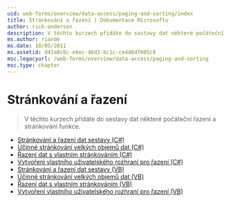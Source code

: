 ```yaml
---
uid: web-forms/overview/data-access/paging-and-sorting/index
title: Stránkování a řazení | Dokumentace Microsoftu
author: rick-anderson
description: V těchto kurzech přidáte do sestavy dat některé počáteční řazení a stránkování funkce.
ms.author: riande
ms.date: 10/05/2011
ms.assetid: d45a8c0c-e8ec-46d3-bc1c-ce446df005c8
msc.legacyurl: /web-forms/overview/data-access/paging-and-sorting
msc.type: chapter
---
```

<a name="paging-and-sorting"></a>Stránkování a řazení
====================
> V těchto kurzech přidáte do sestavy dat některé počáteční řazení a stránkování funkce.


- [Stránkování a řazení dat sestavy (C#)](paging-and-sorting-report-data-cs.md)
- [Účinné stránkování velkých objemů dat (C#)](efficiently-paging-through-large-amounts-of-data-cs.md)
- [Řazení dat s vlastním stránkováním (C#)](sorting-custom-paged-data-cs.md)
- [Vytvoření vlastního uživatelského rozhraní pro řazení (C#)](creating-a-customized-sorting-user-interface-cs.md)
- [Stránkování a řazení dat sestavy (VB)](paging-and-sorting-report-data-vb.md)
- [Účinné stránkování velkých objemů dat (VB)](efficiently-paging-through-large-amounts-of-data-vb.md)
- [Řazení dat s vlastním stránkováním (VB)](sorting-custom-paged-data-vb.md)
- [Vytvoření vlastního uživatelského rozhraní pro řazení (VB)](creating-a-customized-sorting-user-interface-vb.md)
